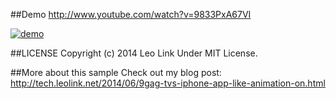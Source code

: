 ##Demo
http://www.youtube.com/watch?v=9833PxA67VI

[![demo](http://img.youtube.com/vi/9833PxA67VI/0.jpg)](http://www.youtube.com/watch?v=9833PxA67VI)

##LICENSE
Copyright (c) 2014 Leo Link Under MIT License.

##More about this sample
Check out my blog post: http://tech.leolink.net/2014/06/9gag-tvs-iphone-app-like-animation-on.html
